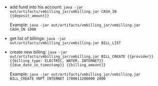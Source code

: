- add fund into his account:
	```java -jar out/artifacts/vmbilling_jar/vmbilling.jar CASH_IN {{deposit_amount}}```

	Example: ```java -jar out/artifacts/vmbilling_jar/vmbilling.jar CASH_IN 1000```
- get list of billings:
	```java -jar out/artifacts/vmbilling_jar/vmbilling.jar BILL_LIST```
- create new billing:
	```java -jar out/artifacts/vmbilling_jar/vmbilling.jar BILL_CREATE {{provider}} {{billing_type: ELECTRIC, WATER, INTERNET}} {{due_date_in_timestamp}} {{billing_amount}}```

	Example: ```java -jar out/artifacts/vmbilling_jar/vmbilling.jar BILL_CREATE VNPT INTERNET 1700611200000 2000```


